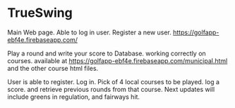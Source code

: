 # TrueSwing

Main Web page.  Able to log in user. Register a new user. https://golfapp-ebf4e.firebaseapp.com/

Play a round and write your score to Database. working correctly on courses. 
available at https://golfapp-ebf4e.firebaseapp.com/municipal.html and the other course html files. 

User is able to register. Log in. Pick of 4 local courses to be played. log a score. and retrieve previous rounds from that course. Next updates will include greens in regulation, and fairways hit. 
